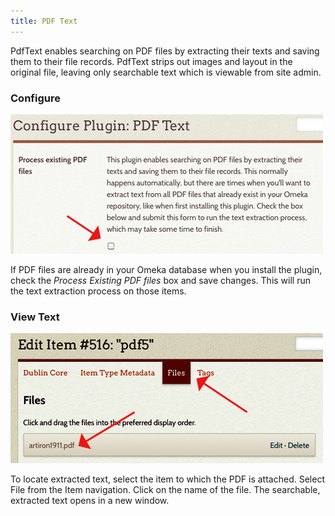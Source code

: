 ```yaml
---
title: PDF Text
---
```

PdfText enables searching on PDF files by extracting their texts and saving them to their file records. PdfText strips out images and layout in the original file, leaving only searchable text which is viewable from site admin.

### Configure
![Configure window with a red arrow pointing to the configure checkbox](../doc_files/plugin_images/Pdftxtconfig.png)

If PDF files are already in your Omeka database when you install the plugin, check the *Process Existing PDF files* box and save changes. This will run the text extraction process on those items.

### View Text

![Pdftxtview.png](../doc_files/plugin_images/Pdftxtview.png)

To locate extracted text, select the item to which the PDF is attached. Select File from the Item navigation. Click on the name of the file.  The searchable, extracted text opens in a new window.